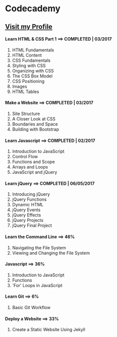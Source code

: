 # Codecademy
## [Visit my Profile](https://www.codecademy.com/sebam2k4)


#### Learn HTML & CSS Part 1 ==> COMPLETED | 03/2017
1. HTML Fundamentals
2. HTML Content
3. CSS Fundamentals
4. Styling with CSS
5. Organizing with CSS
6. The CSS Box Model
7. CSS Positioning
8. Images
9. HTML Tables

#### Make a Website ==> COMPLETED | 03/2017
1. Site Structure
2. A Closer Look at CSS
3. Boundaries and Space
4. Building with Bootstrap

#### Learn Javascript ==> COMPLETED | 02/2017
1. Introduction to JavaScript
2. Control Flow
3. Functions and Scope
4. Arrays and Loops
5. JavaScript and jQuery

#### Learn jQuery ==> COMPLETED | 06/05/2017
1. Introducing jQuery
2. jQuery Functions
3. Dynamic HTML
4. jQuery Events
5. jQuery Effects
6. jQuery Projects 
7. jQuery Final Project

#### Learn the Command Line ==> 46%
1. Navigating the File System
2. Viewing and Changing the File System

#### Javascript ==> 36%
1. Introduction to JavaScript
2. Functions
3. 'For' Loops in JavaScript

#### Learn Git ==> 6%
1. Basic Git Workflow

#### Deploy a Website ==> 33%
1. Create a Static Website Using Jekyll

